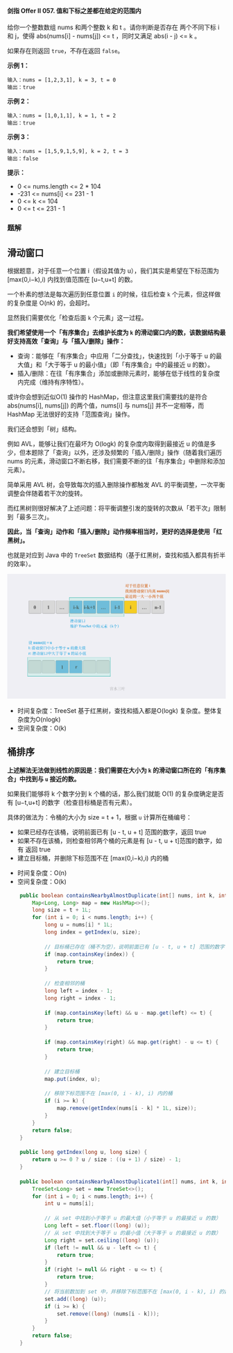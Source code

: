 #### 剑指 Offer II 057. 值和下标之差都在给定的范围内

给你一个整数数组 nums 和两个整数 k 和 t 。请你判断是否存在 两个不同下标 i 和 j，使得 abs(nums[i] - nums[j]) <= t ，同时又满足 abs(i - j) <= k 。

如果存在则返回 `true`，不存在返回 `false`。

**示例 1：**

```shell
输入：nums = [1,2,3,1], k = 3, t = 0
输出：true
```

**示例 2：**

```shell
输入：nums = [1,0,1,1], k = 1, t = 2
输出：true
```

**示例 3：**

```shell
输入：nums = [1,5,9,1,5,9], k = 2, t = 3
输出：false
```

**提示：**

* 0 <= nums.length <= 2 * 104
* -231 <= nums[i] <= 231 - 1
* 0 <= k <= 104
* 0 <= t <= 231 - 1

### 题解

## 滑动窗口

根据题意，对于任意一个位置 i（假设其值为 u），我们其实是希望在下标范围为 [max(0,i−k),i) 内找到值范围在 [u−t,u+t] 的数。

一个朴素的想法是每次遍历到任意位置 `i` 的时候，往后检查 `k` 个元素，但这样做的复杂度是 O(nk) 的，会超时。

显然我们需要优化「检查后面 `k` 个元素」这一过程。

**我们希望使用一个「有序集合」去维护长度为 `k` 的滑动窗口内的数，该数据结构最好支持高效「查询」与「插入/删除」操作：**

* 查询：能够在「有序集合」中应用「二分查找」，快速找到「小于等于 u 的最大值」和「大于等于 u 的最小值」（即「有序集合」中的最接近 u 的数）。
* 插入/删除：在往「有序集合」添加或删除元素时，能够在低于线性的复杂度内完成（维持有序特性）。

或许你会想到近似O(1) 操作的 HashMap，但注意这里我们需要找的是符合 abs(nums[i], nums[j])  的两个值，nums[i] 与 nums[j] 并不一定相等，而 HashMap 无法很好的支持「范围查询」操作。

我们还会想到「树」结构。

例如 AVL，能够让我们在最坏为 O(logk) 的复杂度内取得到最接近 u 的值是多少，但本题除了「查询」以外，还涉及频繁的「插入/删除」操作（随着我们遍历 nums 的元素，滑动窗口不断右移，我们需要不断的往「有序集合」中删除和添加元素）。

简单采用 AVL 树，会导致每次的插入删除操作都触发 AVL 的平衡调整，一次平衡调整会伴随着若干次的旋转。

而红黑树则很好解决了上述问题：将平衡调整引发的旋转的次数从「若干次」限制到「最多三次」。

**因此，当「查询」动作和「插入/删除」动作频率相当时，更好的选择是使用「红黑树」。**

也就是对应到 Java 中的 `TreeSet` 数据结构（基于红黑树，查找和插入都具有折半的效率）。

![IMG_1693.PNG](./images/值和下标之差都在给定的范围内/1.jpg)

* 时间复杂度：TreeSet 基于红黑树，查找和插入都是O(logk) 复杂度。整体复杂度为O(nlogk)
* 空间复杂度：O(k)



## 桶排序

**上述解法无法做到线性的原因是：我们需要在大小为 `k` 的滑动窗口所在的「有序集合」中找到与 `u` 接近的数。**

如果我们能够将 k 个数字分到 k 个桶的话，那么我们就能 O(1) 的复杂度确定是否有 [u−t,u+t] 的数字（检查目标桶是否有元素）。

具体的做法为：令桶的大小为 size = t + 1，根据 `u` 计算所在桶编号：

* 如果已经存在该桶，说明前面已有 [u - t, u + t] 范围的数字，返回 true
* 如果不存在该桶，则检查相邻两个桶的元素是有 [u - t, u + t]范围的数字，如有 返回 true
* 建立目标桶，并删除下标范围不在 [max(0,i−k),i) 内的桶

- 时间复杂度：O(n)
- 空间复杂度：O(k)

```java
    public boolean containsNearbyAlmostDuplicate(int[] nums, int k, int t) {
        Map<Long, Long> map = new HashMap<>();
        long size = t + 1L;
        for (int i = 0; i < nums.length; i++) {
            long u = nums[i] * 1L;
            long index = getIndex(u, size);

            // 目标桶已存在（桶不为空），说明前面已有 [u - t, u + t] 范围的数字
            if (map.containsKey(index)) {
                return true;
            }

            // 检查相邻的桶
            long left = index - 1;
            long right = index - 1;

            if (map.containsKey(left) && u - map.get(left) <= t) {
                return true;
            }

            if (map.containsKey(right) && map.get(right) - u <= t) {
                return true;
            }

            // 建立目标桶
            map.put(index, u);

            // 移除下标范围不在 [max(0, i - k), i) 内的桶
            if (i >= k) {
                map.remove(getIndex(nums[i - k] * 1L, size));
            }
        }
        return false;
    }

    public long getIndex(long u, long size) {
        return u >= 0 ? u / size : ((u + 1) / size) - 1;
    }

    public boolean containsNearbyAlmostDuplicate1(int[] nums, int k, int t) {
        TreeSet<Long> set = new TreeSet<>();
        for (int i = 0; i < nums.length; i++) {
            int u = nums[i];

            // 从 set 中找到小于等于 u 的最大值（小于等于 u 的最接近 u 的数）
            Long left = set.floor((long) (u));
            // 从 set 中找到大于等于 u 的最小值（大于等于 u 的最接近 u 的数）
            Long right = set.ceiling((long) (u));
            if (left != null && u - left <= t) {
                return true;
            }
            if (right != null && right - u <= t) {
                return true;
            }
            // 将当前数加到 set 中，并移除下标范围不在 [max(0, i - k), i) 的数（维持滑动窗口大小为 k）
            set.add((long) (u));
            if (i >= k) {
                set.remove((long) (nums[i - k]));
            }
        }
        return false;
    }
```

